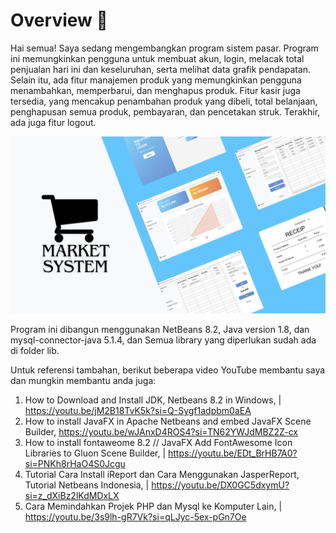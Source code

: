 # Overview 🌊
Hai semua!
Saya sedang mengembangkan program sistem pasar. Program ini memungkinkan pengguna untuk membuat akun, login, melacak total penjualan hari ini dan keseluruhan, serta melihat data grafik pendapatan. Selain itu, ada fitur manajemen produk yang memungkinkan pengguna menambahkan, memperbarui, dan menghapus produk. Fitur kasir juga tersedia, yang mencakup penambahan produk yang dibeli, total belanjaan, penghapusan semua produk, pembayaran, dan pencetakan struk. Terakhir, ada juga fitur logout.

![alt text](https://github.com/AdeYohanaAzekaSiahaan/Merket-sistem/blob/master/Market%20System.png?raw=true)

Program ini dibangun menggunakan NetBeans 8.2, Java version 1.8, dan mysql-connector-java 5.1.4, dan Semua library yang diperlukan sudah ada di folder lib.

Untuk referensi tambahan, berikut beberapa video YouTube membantu saya dan mungkin membantu anda juga:
1. How to Download and Install JDK, Netbeans 8.2 in Windows, |  https://youtu.be/jM2B18TvK5k?si=Q-Sygf1adpbm0aEA 
2. How to install JavaFX in Apache Netbeans and embed JavaFX Scene Builder,   https://youtu.be/wJAnxD4ROS4?si=TN62YWJdMBZ2Z-cx
3. How to install fontaweome 8.2 // JavaFX Add FontAwesome Icon Libraries to Gluon Scene Builder, |  https://youtu.be/EDt_BrHB7A0?si=PNKh8rHaO4S0Jcgu
4. Tutorial Cara Install iReport dan Cara Menggunakan JasperReport, Tutorial Netbeans Indonesia, |  https://youtu.be/DX0GC5dxymU?si=z_dXiBz2lKdMDxLX
5. Cara Memindahkan Projek PHP dan Mysql ke Komputer Lain, |  https://youtu.be/3s9lh-gR7Vk?si=qLJyc-5ex-pGn7Oe

